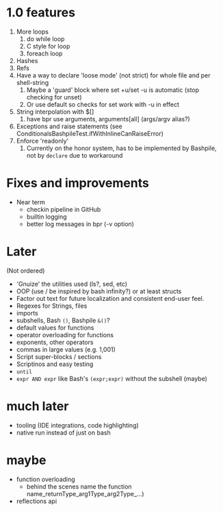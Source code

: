 # 1.0 features
1. More loops
   1. do while loop
   2. C style for loop
   3. foreach loop
2. Hashes
3. Refs
4. Have a way to declare 'loose mode' (not strict) for whole file and per shell-string
    1. Maybe a 'guard' block where set +u/set -u is automatic (stop checking for unset)
    2. Or use default so checks for set work with -u in effect
5. String interpolation with $[]
   1. have bpr use arguments, arguments[all] (args/argv alias?)
6. Exceptions and raise statements (see ConditionalsBashpileTest.ifWithInlineCanRaiseError)
7. Enforce 'readonly' 
   1. Currently on the honor system, has to be implemented by Bashpile, not by `declare` due to workaround

# Fixes and improvements
* Near term
  * checkin pipeline in GitHub
  * builtin logging
  * better log messages in bpr (-v option)

# Later
(Not ordered)
* 'Gnuize' the utilities used (ls?, sed, etc)
* OOP (use / be inspired by bash infinity?) or at least structs
* Factor out text for future localization and consistent end-user feel.
* Regexes for Strings, files
* imports
* subshells, Bash `()`, Bashpile `&()`?
* default values for functions
* operator overloading for functions
* exponents, other operators
* commas in large values (e.g. 1,001)
* Script super-blocks / sections
* Scriptinos and easy testing
* `until`
* `expr AND expr` like Bash's `(expr;expr)` without the subshell (maybe)

# much later
* tooling (IDE integrations, code highlighting)
* native run instead of just on bash

# maybe
* function overloading 
   * behind the scenes name the function name_returnType_arg1Type_arg2Type_...)
* reflections api
